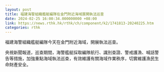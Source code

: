 ```yaml
---
layout: post
title: 福建海警組織艦艇編隊在金門附近海域展開執法巡查
date: 2024-02-25 16:00:34.000000000 +08:00
link: https://news.rthk.hk/rthk/ch/component/k2/1741813-20240225.htm
categories: rthk
---
```


福建海警組織艦艇編隊今天在金門附近海域，開展執法巡查。

央視新聞報道，巡查期間，海警艦艇採取編隊航行、識別查證、警戒護漁、喊話警告等措施，加強重點海域執法巡查，有效維護有關海域作業秩序，切實維護漁民生命財產安全。
